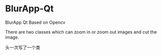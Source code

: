 # BlurApp-Qt

BlurApp Qt
Based on Opencv

There are two classes which can zoom in or zoom out images and cut the image.

头一次写了一个类
